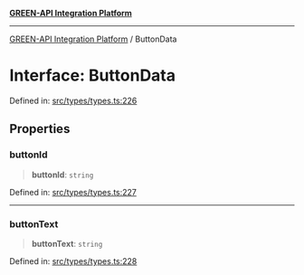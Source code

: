 [**GREEN-API Integration Platform**](../README.md)

***

[GREEN-API Integration Platform](../globals.md) / ButtonData

# Interface: ButtonData

Defined in: [src/types/types.ts:226](https://github.com/green-api/greenapi-integration/blob/1e2009040b9fbee0c78f6935b3e8b1d1b6550313/src/types/types.ts#L226)

## Properties

### buttonId

> **buttonId**: `string`

Defined in: [src/types/types.ts:227](https://github.com/green-api/greenapi-integration/blob/1e2009040b9fbee0c78f6935b3e8b1d1b6550313/src/types/types.ts#L227)

***

### buttonText

> **buttonText**: `string`

Defined in: [src/types/types.ts:228](https://github.com/green-api/greenapi-integration/blob/1e2009040b9fbee0c78f6935b3e8b1d1b6550313/src/types/types.ts#L228)
